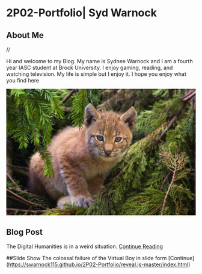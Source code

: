 # 2P02-Portfolio| Syd Warnock

## About Me


//

Hi and welcome to my Blog.
My name is Sydnee Warnock and I am a fourth year IASC student at Brock University. I enjoy gaming, reading, and watching television. My life is simple but I enjoy it. I hope you enjoy what you find here

![](images/Lynx_kitten.jpg)

## Blog Post
The Digital Humanities is in a weird situation. [Continue Reading](blog.md)

##Slide Show
The colossal failure of the Virtual Boy in slide form [Continue] (https://swarnock115.github.io/2P02-Portfolio/reveal.js-master/index.html)
